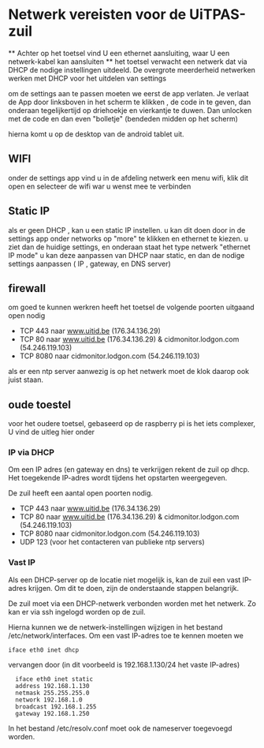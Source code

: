 ---
---

# Netwerk vereisten voor de UiTPAS-zuil


** Achter op het toetsel vind U een ethernet aansluiting, waar U een netwerk-kabel kan aansluiten ** 
het toetsel verwacht een netwerk dat via DHCP de nodige instellingen uitdeeld. De overgrote meerderheid netwerken werken met DHCP voor het uitdelen van settings 

om de settings aan te passen moeten we eerst de app verlaten. 
Je verlaat de App door linksboven in het scherm te klikken , de code in te geven, dan onderaan tegelijkertijd op driehoekje en vierkantje te duwen. Dan unlocken met de code en dan even "bolletje" (bendeden midden op het scherm) 

hierna komt u op de desktop van de android tablet uit. 
## WIFI 
onder de settings app vind u in de afdeling netwerk een menu wifi, klik dit open en selecteer de wifi war u wenst mee te verbinden 
## Static IP 
als er geen DHCP , kan u een static IP instellen. 
u kan dit doen door in de settings app onder networks op "more" te klikken en ethernet te kiezen.
u ziet dan de huidige settings, en onderaan staat het type netwerk "ethernet IP mode" u kan deze aanpassen van DHCP naar static, en dan de nodige settings aanpassen ( IP , gateway, en DNS server) 
 
## firewall 


om goed te kunnen werkren heeft het toetsel de volgende poorten uitgaand open nodig 

* TCP 443 naar www.uitid.be (176.34.136.29)
* TCP 80 naar www.uitid.be (176.34.136.29) & cidmonitor.lodgon.com (54.246.119.103)
* TCP 8080 naar cidmonitor.lodgon.com (54.246.119.103)

als er een ntp server aanwezig is op het netwerk moet de klok daarop ook juist staan. 





## oude toestel 
voor het oudere toetsel, gebaseerd op de raspberry pi is het iets complexer, U vind de uitleg hier onder 

### IP via DHCP

Om een IP adres (en gateway en dns) te verkrijgen rekent de zuil op dhcp. Het toegekende IP-adres wordt tijdens het opstarten weergegeven.

De zuil heeft een aantal open poorten nodig.

* TCP 443 naar www.uitid.be (176.34.136.29)
* TCP 80 naar www.uitid.be (176.34.136.29) & cidmonitor.lodgon.com (54.246.119.103)
* TCP 8080 naar cidmonitor.lodgon.com (54.246.119.103)
* UDP 123 (voor het contacteren van publieke ntp servers)

### Vast IP

Als een DHCP-server op de locatie niet mogelijk is, kan de zuil een vast IP-adres krijgen. Om dit te doen, zijn de onderstaande stappen belangrijk.

De zuil moet via een DHCP-netwerk verbonden worden met het netwerk. Zo kan er via ssh ingelogd worden op de zuil.

Hierna kunnen we de netwerk-instellingen wijzigen in het bestand /etc/network/interfaces. Om een vast IP-adres toe te kennen moeten we

```
iface eth0 inet dhcp
```

vervangen door (in dit voorbeeld is 192.168.1.130/24 het vaste IP-adres)

```
  iface eth0 inet static  
  address 192.168.1.130   
  netmask 255.255.255.0   
  network 192.168.1.0   
  broadcast 192.168.1.255   
  gateway 192.168.1.250
```

In het bestand /etc/resolv.conf moet ook de nameserver toegevoegd worden.
